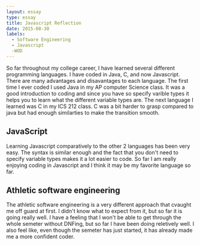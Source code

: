 ```yaml
---
layout: essay
type: essay
title: Javascript Reflection
date: 2015-08-30
labels:
  - Software Engineering
  - Javascript
  -WOD
---
```


So far throughout my college career, I have learned several different programming languages. I have coded in Java, C, and now Javascript. There are many advantages and disavantages to each language. The first time I ever coded I used Java in my AP computer Science class. It was a good introduction to coding and since you have so specify varible types it helps you to learn what the different variable types are. The next language I learned was C in my ICS 212 class. C was a bit harder to grasp compared to java but had enough similarties to make the transition smooth. 
## JavaScript
Learning Javascript comparatively to the other 2 languages has been very easy. The syntax is similar enough and the fact that you don't need to specify variable types makes it a lot easier to code. So far I am really enjoying coding in Javascript and I think it may be my favorite language so far.
## Athletic software engineering
The athletic software engineering is a very different approach that cvaught me off guard at first. I didn't know what to expect from it, but so far it is going really well. I have a feeling that I won't be able to get through the whole semeter without DNFing, but so far I have been doing reletively well. I also feel like, even though the semeter has just started, it has already made me a more confident coder.
